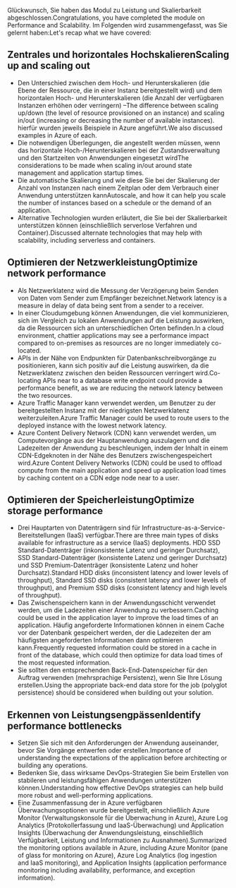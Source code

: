 <span data-ttu-id="a26eb-101">Glückwunsch, Sie haben das Modul zu Leistung und Skalierbarkeit abgeschlossen.</span><span class="sxs-lookup"><span data-stu-id="a26eb-101">Congratulations, you have completed the module on Performance and Scalability.</span></span> <span data-ttu-id="a26eb-102">Im Folgenden wird zusammengefasst, was Sie gelernt haben:</span><span class="sxs-lookup"><span data-stu-id="a26eb-102">Let's recap what we have covered:</span></span>

## <a name="scaling-up-and-scaling-out"></a><span data-ttu-id="a26eb-103">Zentrales und horizontales Hochskalieren</span><span class="sxs-lookup"><span data-stu-id="a26eb-103">Scaling up and scaling out</span></span>

- <span data-ttu-id="a26eb-104">Den Unterschied zwischen dem Hoch- und Herunterskalieren (die Ebene der Ressource, die in einer Instanz bereitgestellt wird) und dem horizontalen Hoch- und Herunterskalieren (die Anzahl der verfügbaren Instanzen erhöhen oder verringern) –</span><span class="sxs-lookup"><span data-stu-id="a26eb-104">The difference between scaling up/down (the level of resource provisioned on an instance) and scaling in/out (increasing or decreasing the number of available instances).</span></span> <span data-ttu-id="a26eb-105">hierfür wurden jeweils Beispiele in Azure angeführt.</span><span class="sxs-lookup"><span data-stu-id="a26eb-105">We also discussed examples in Azure of each.</span></span>
- <span data-ttu-id="a26eb-106">Die notwendigen Überlegungen, die angestellt werden müssen, wenn das horizontale Hoch-/Herunterskalieren bei der Zustandsverwaltung und den Startzeiten von Anwendungen eingesetzt wird</span><span class="sxs-lookup"><span data-stu-id="a26eb-106">The considerations to be made when scaling in/out around state management and application startup times.</span></span>
- <span data-ttu-id="a26eb-107">Die automatische Skalierung und wie diese Sie bei der Skalierung der Anzahl von Instanzen nach einem Zeitplan oder dem Verbrauch einer Anwendung unterstützen kann</span><span class="sxs-lookup"><span data-stu-id="a26eb-107">Autoscale, and how it can help you scale the number of instances based on a schedule or the demand of an application.</span></span>
- <span data-ttu-id="a26eb-108">Alternative Technologien wurden erläutert, die Sie bei der Skalierbarkeit unterstützen können (einschließlich serverlose Verfahren und Container).</span><span class="sxs-lookup"><span data-stu-id="a26eb-108">Discussed alternate technologies that may help with scalability, including serverless and containers.</span></span>

## <a name="optimize-network-performance"></a><span data-ttu-id="a26eb-109">Optimieren der Netzwerkleistung</span><span class="sxs-lookup"><span data-stu-id="a26eb-109">Optimize network performance</span></span>

- <span data-ttu-id="a26eb-110">Als Netzwerklatenz wird die Messung der Verzögerung beim Senden von Daten vom Sender zum Empfänger bezeichnet.</span><span class="sxs-lookup"><span data-stu-id="a26eb-110">Network latency is a measure in delay of data being sent from a sender to a receiver.</span></span>
- <span data-ttu-id="a26eb-111">In einer Cloudumgebung können Anwendungen, die viel kommunizieren, sich im Vergleich zu lokalen Anwendungen auf die Leistung auswirken, da die Ressourcen sich an unterschiedlichen Orten befinden.</span><span class="sxs-lookup"><span data-stu-id="a26eb-111">In a cloud environment, chattier applications may see a performance impact compared to on-premises as resources are no longer immediately co-located.</span></span>
- <span data-ttu-id="a26eb-112">APIs in der Nähe von Endpunkten für Datenbankschreibvorgänge zu positionieren, kann sich positiv auf die Leistung auswirken, da die Netzwerklatenz zwischen den beiden Ressourcen verringert wird.</span><span class="sxs-lookup"><span data-stu-id="a26eb-112">Co-locating APIs near to a database write endpoint could provide a performance benefit, as we are reducing the network latency between the two resources.</span></span>
- <span data-ttu-id="a26eb-113">Azure Traffic Manager kann verwendet werden, um Benutzer zu der bereitgestellten Instanz mit der niedrigsten Netzwerklatenz weiterzuleiten.</span><span class="sxs-lookup"><span data-stu-id="a26eb-113">Azure Traffic Manager could be used to route users to the deployed instance with the lowest network latency.</span></span>
- <span data-ttu-id="a26eb-114">Azure Content Delivery Network (CDN) kann verwendet werden, um Computevorgänge aus der Hauptanwendung auszulagern und die Ladezeiten der Anwendung zu beschleunigen, indem der Inhalt in einem CDN-Edgeknoten in der Nähe des Benutzers zwischengespeichert wird.</span><span class="sxs-lookup"><span data-stu-id="a26eb-114">Azure Content Delivery Networks (CDN) could be used to offload compute from the main application and speed up application load times by caching content on a CDN edge node near to a user.</span></span>

## <a name="optimize-storage-performance"></a><span data-ttu-id="a26eb-115">Optimieren der Speicherleistung</span><span class="sxs-lookup"><span data-stu-id="a26eb-115">Optimize storage performance</span></span>

- <span data-ttu-id="a26eb-116">Drei Hauptarten von Datenträgern sind für Infrastructure-as-a-Service-Bereitstellungen (IaaS) verfügbar.</span><span class="sxs-lookup"><span data-stu-id="a26eb-116">There are three main types of disks available for infrastructure as a service (IaaS) deployments.</span></span> <span data-ttu-id="a26eb-117">HDD SSD Standard-Datenträger (inkonsistente Latenz und geringer Durchsatz), SSD Standard-Datenträger (konsistente Latenz und geringer Durchsatz) und SSD Premium-Datenträger (konsistente Latenz und hoher Durchsatz).</span><span class="sxs-lookup"><span data-stu-id="a26eb-117">Standard HDD disks (inconsistent latency and lower levels of throughput), Standard SSD disks (consistent latency and lower levels of throughput), and Premium SSD disks (consistent latency and high levels of throughput).</span></span>
- <span data-ttu-id="a26eb-118">Das Zwischenspeichern kann in der Anwendungsschicht verwendet werden, um die Ladezeiten einer Anwendung zu verbessern.</span><span class="sxs-lookup"><span data-stu-id="a26eb-118">Caching could be used in the application layer to improve the load times of an application.</span></span> <span data-ttu-id="a26eb-119">Häufig angeforderte Informationen können in einem Cache vor der Datenbank gespeichert werden, der die Ladezeiten der am häufigsten angeforderten Informationen dann optimieren kann.</span><span class="sxs-lookup"><span data-stu-id="a26eb-119">Frequently requested information could be stored in a cache in front of the database, which could then optimize for data load times of the most requested information.</span></span>
- <span data-ttu-id="a26eb-120">Sie sollten den entsprechenden Back-End-Datenspeicher für den Auftrag verwenden (mehrsprachige Persistenz), wenn Sie Ihre Lösung erstellen.</span><span class="sxs-lookup"><span data-stu-id="a26eb-120">Using the appropriate back-end data store for the job (polyglot persistence) should be considered when building out your solution.</span></span>

## <a name="identify-performance-bottlenecks"></a><span data-ttu-id="a26eb-121">Erkennen von Leistungsengpässen</span><span class="sxs-lookup"><span data-stu-id="a26eb-121">Identify performance bottlenecks</span></span>

- <span data-ttu-id="a26eb-122">Setzen Sie sich mit den Anforderungen der Anwendung auseinander, bevor Sie Vorgänge entwerfen oder erstellen.</span><span class="sxs-lookup"><span data-stu-id="a26eb-122">Importance of understanding the expectations of the application before architecting or building any operations.</span></span>
- <span data-ttu-id="a26eb-123">Bedenken Sie, dass wirksame DevOps-Strategien Sie beim Erstellen von stabileren und leistungsfähigen Anwendungen unterstützen können.</span><span class="sxs-lookup"><span data-stu-id="a26eb-123">Understanding how effective DevOps strategies can help build more robust and well-performing applications.</span></span>
- <span data-ttu-id="a26eb-124">Eine Zusammenfassung der in Azure verfügbaren Überwachungsoptionen wurde bereitgestellt, einschließlich Azure Monitor (Verwaltungskonsole für die Überwachung in Azure), Azure Log Analytics (Protokollerfassung und IaaS-Überwachung) und Application Insights (Überwachung der Anwendungsleistung, einschließlich Verfügbarkeit, Leistung und Informationen zu Ausnahmen).</span><span class="sxs-lookup"><span data-stu-id="a26eb-124">Summarized the monitoring options available in Azure, including Azure Monitor (pane of glass for monitoring on Azure), Azure Log Analytics (log ingestion and IaaS monitoring), and Application Insights (application performance monitoring including availability, performance, and exception information).</span></span>
